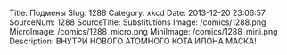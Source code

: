 Title: Подмены 
Slug: 1288 
Category: xkcd 
Date: 2013-12-20 23:06:57 
SourceNum: 1288 
SourceTitle: Substitutions 
Image: /comics/1288.png 
MicroImage: /comics/1288_micro.png 
MiniImage: /comics/1288_mini.png 
Description: ВНУТРИ НОВОГО АТОМНОГО КОТА ИЛОНА МАСКА! 

